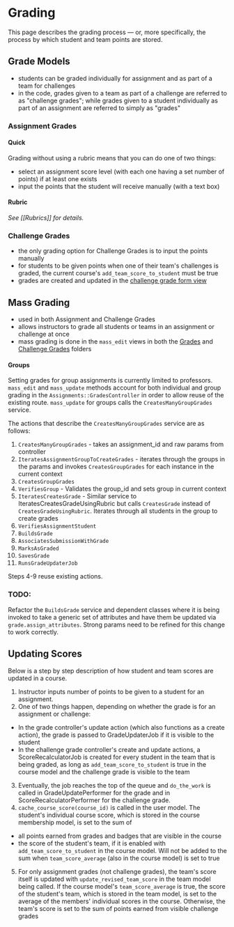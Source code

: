 # Grading

This page describes the grading process — or, more specifically, the process by which student and team points are stored.

## Grade Models

  * students can be graded individually for assignment and as part of a team for challenges
  * in the code, grades given to a team as part of a challenge are referred to as "challenge grades"; while grades given to a student individually as part of an assignment are referred to simply as "grades"

### Assignment Grades

#### Quick

Grading without using a rubric means that you can do one of two things:

  * select an assignment score level (with each one having a set number of points) if at least one exists
  * input the points that the student will receive manually (with a text box)

#### Rubric

*See [[Rubrics]] for details.*

### Challenge Grades

  * the only grading option for Challenge Grades is to input the points manually
  * for students to be given points when one of their team's challenges is graded, the current course's `add_team_score_to_student` must be true
  * grades are created and updated in the [challenge grade form view](https://github.com/UM-USElab/gradecraft-development/blob/master/app/views/challenge_grades/_form.html.haml)

## Mass Grading

  * used in both Assignment and Challenge Grades
  * allows instructors to grade all students or teams in an assignment or challenge at once
  * mass grading is done in the `mass_edit` views in both the [Grades](https://github.com/UM-USElab/gradecraft-development/blob/master/app/views/challenge_grades/mass_edit.html.haml) and [Challenge Grades](https://github.com/UM-USElab/gradecraft-development/blob/master/app/views/grades/mass_edit.html.haml) folders

#### Groups

Setting grades for group assignments is currently limited to professors. `mass_edit` and `mass_update` methods account for both individual and group grading in the `Assignments::GradesController` in order to allow reuse of the existing route. `mass_update` for groups calls the `CreatesManyGroupGrades` service.

The actions that describe the `CreatesManyGroupGrades` service are as follows:

1. `CreatesManyGroupGrades` - takes an assignment_id and raw params from controller
2. `IteratesAssignmentGroupToCreateGrades` - iterates through the groups in the params and invokes `CreatesGroupGrades` for each instance in the current context
3. `CreatesGroupGrades`
  1. `VerifiesGroup` - Validates the group_id and sets group in current context
  2. `IteratesCreatesGrade` - Similar service to IteratesCreatesGradeUsingRubric but calls `CreatesGrade` instead of `CreatesGradeUsingRubric`. Iterates through all students in the group to create grades
4. `VerifiesAssignmentStudent`
5. `BuildsGrade`
6. `AssociatesSubmissionWithGrade`
7. `MarksAsGraded`
8. `SavesGrade`
9. `RunsGradeUpdaterJob`

Steps 4-9 reuse existing actions.

### TODO:
Refactor the `BuildsGrade` service and dependent classes where it is being invoked to take a generic set of attributes and have them be updated via `grade.assign_attributes`. Strong params need to be refined for this change to work correctly.

## Updating Scores

Below is a step by step description of how student and team scores are updated in a course.

1. Instructor inputs number of points to be given to a student for an assignment.
2. One of two things happen, depending on whether the grade is for an assignment or challenge:
  * In the grade controller's update action (which also functions as a create action), the grade is passed to GradeUpdaterJob if it is visible to the student
  * In the challenge grade controller's create and update actions, a ScoreRecalculatorJob is created for every student in the team that is being graded, as long as `add_team_score_to_student` is true in the course model and the challenge grade is visible to the team
3. Eventually, the job reaches the top of the queue and `do_the_work` is called in GradeUpdatePerformer for the grade and in ScoreRecalculatorPerformer for the challenge grade.
4. `cache_course_score(course_id)` is called in the user model. The student's individual course score, which is stored in the course membership model, is set to the sum of
  * all points earned from grades and badges that are visible in the course
  * the score of the student's team, if it is enabled with `add_team_score_to_student` in the course model. Will not be added to the sum when `team_score_average` (also in the course model) is set to true
5. For only assignment grades (not challenge grades), the team's score itself is updated with `update_revised_team_score` in the team model being called. If the course model's `team_score_average` is true, the score of the student's team, which is stored in the team model, is set to the average of the members' individual scores in the course. Otherwise, the team's score is set to the sum of points earned from visible challenge grades
